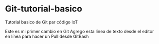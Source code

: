 # Git-tutorial-basico
Tutorial basico de Git par código IoT

Este es mi primer cambio en Git
Agrego esta línea de texto desde el editor en línea para hacer un Pull desde GitBash
